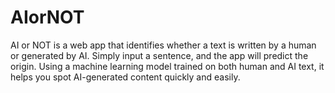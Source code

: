 # AIorNOT
AI or NOT is a web app that identifies whether a text is written by a human or generated by AI. Simply input a sentence, and the app will predict the origin. Using a machine learning model trained on both human and AI text, it helps you spot AI-generated content quickly and easily.
